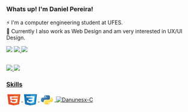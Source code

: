 ### Whats up! I'm Daniel Pereira!

<p>⚡ I'm a computer engineering student at UFES.<br>
💬 Currently I also work as Web Design and am very interested in UX/UI Design.</p>
<div> 
  <a href="https://instagram.com/danunesx" target="_blank"><img src="https://img.shields.io/badge/-Instagram-%23E4405F?style=for-the-badge&logo=instagram&logoColor=white" target="_blank"></a>
  <a href = "mailto:dannunescontato@gmail.com"><img src="https://img.shields.io/badge/-Gmail-%23333?style=for-the-badge&logo=gmail&logoColor=white" target="_blank"</a>
  <a href="https://www.behance.net/danielpereiradsgn" target="_blank"><img src="https://img.shields.io/badge/Behance-1769ff?style=for-the-badge&logo=behance&logoColor=white" target="_blank"></a>

##
<div align="left">
  <a href="https://github.com/Danunesx">
  <img height="150em" src="https://github-readme-stats.vercel.app/api?username=Danunesx&show_icons=true&theme=vue&include_all_commits=true&count_private=true"/>
  <img height="150em" src="https://github-readme-stats.vercel.app/api/top-langs/?username=Danunesx&layout=compact&langs_count=7&theme=vue"/>
</div>

### Skills
 <img align="center" alt="Danunesx-HTML" height="30" width="40" src="https://raw.githubusercontent.com/devicons/devicon/master/icons/html5/html5-original.svg">
 <img align="center" alt="Danunesx-CSS" height="30" width="40" src="https://raw.githubusercontent.com/devicons/devicon/master/icons/css3/css3-original.svg">
 <img align="center" alt="Danunesx-Python" height="30" width="40" src="https://raw.githubusercontent.com/devicons/devicon/master/icons/python/python-original.svg">
 <img align="center" alt="Danunesx-C" height="35" width="40" src="https://cdn.jsdelivr.net/gh/devicons/devicon/icons/c/c-original.svg" />

<!--
**Danunesx/Danunesx** is a ✨ _special_ ✨ repository because its `README.md` (this file) appears on your GitHub profile.

Here are some ideas to get you started:

- 🔭 I’m currently working on ...
- 🌱 I’m currently learning ...
- 👯 I’m looking to collaborate on ...
- 🤔 I’m looking for help with ...
- 💬 Ask me about ...
- 📫 How to reach me: ...
- 😄 Pronouns: ...
- ⚡ Fun fact: ...
-->
